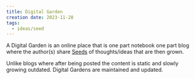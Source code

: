```yaml
---
title: Digital Garden
creation date: 2023-11-28
tags:
  - ideas/seed
---
```

A Digital Garden is an online place that is one part notebook one part blog where the author(s) share [Seeds](Resource/wiki/web%20design/Seed.md) of thoughts/ideas that are then grown.

Unlike blogs where after being posted the content is static and slowly growing outdated. Digital Gardens are maintained and updated. 